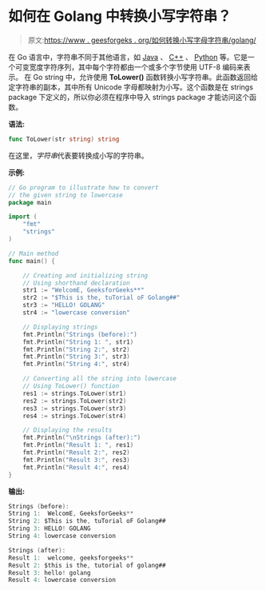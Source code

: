 # 如何在 Golang 中转换小写字符串？

> 原文:[https://www . geesforgeks . org/如何转换小写字母字符串/golang/](https://www.geeksforgeeks.org/how-to-convert-a-string-in-lower-case-in-golang/)

在 Go 语言中，字符串不同于其他语言，如 [Java](https://www.geeksforgeeks.org/java/) 、 [C++](https://www.geeksforgeeks.org/c-plus-plus/) 、 [Python](https://www.geeksforgeeks.org/python-programming-language/) 等。它是一个可变宽度字符序列，其中每个字符都由一个或多个字节使用 UTF-8 编码来表示。
在 Go string 中，允许使用 **ToLower()** 函数转换小写字符串。此函数返回给定字符串的副本，其中所有 Unicode 字母都映射为小写。这个函数是在 strings package 下定义的，所以你必须在程序中导入 strings package 才能访问这个函数。

**语法:**

```go
func ToLower(str string) string
```

在这里，*字符串*代表要转换成小写的字符串。

**示例:**

```go
// Go program to illustrate how to convert
// the given string to lowercase
package main

import (
    "fmt"
    "strings"
)

// Main method
func main() {

    // Creating and initializing string
    // Using shorthand declaration
    str1 := "WelcomE, GeeksforGeeks**"
    str2 := "$This is the, tuTorial oF Golang##"
    str3 := "HELLO! GOLANG"
    str4 := "lowercase conversion"

    // Displaying strings
    fmt.Println("Strings (before):")
    fmt.Println("String 1: ", str1)
    fmt.Println("String 2:", str2)
    fmt.Println("String 3:", str3)
    fmt.Println("String 4:", str4)

    // Converting all the string into lowercase
    // Using ToLower() function
    res1 := strings.ToLower(str1)
    res2 := strings.ToLower(str2)
    res3 := strings.ToLower(str3)
    res4 := strings.ToLower(str4)

    // Displaying the results
    fmt.Println("\nStrings (after):")
    fmt.Println("Result 1: ", res1)
    fmt.Println("Result 2:", res2)
    fmt.Println("Result 3:", res3)
    fmt.Println("Result 4:", res4)
}
```

**输出:**

```go
Strings (before):
String 1:  WelcomE, GeeksforGeeks**
String 2: $This is the, tuTorial oF Golang##
String 3: HELLO! GOLANG
String 4: lowercase conversion

Strings (after):
Result 1:  welcome, geeksforgeeks**
Result 2: $this is the, tutorial of golang##
Result 3: hello! golang
Result 4: lowercase conversion

```